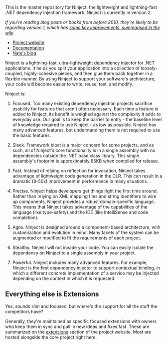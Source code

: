 This is the master repository for Ninject, the lightweight and lightning-fast .NET dependency injection framework. Ninject is currently in version 2.

_If you're reading blog posts or books from before 2010, they're likely to be regarding version 1, which has [some key improvements, summarised in the wiki](https://github.com/ninject/ninject/wiki/Changes-in-Ninject-2)_

- [Project website](http://ninject.org/)
- [Documentation](http://ninject.org/learn)
- [Nate's blog](http://kohari.org/)

Ninject is a lightning-fast, ultra-lightweight dependency injector for .NET applications. It helps you split your
application into a collection of loosely-coupled, highly-cohesive pieces, and then glue them back together in a
flexible manner. By using Ninject to support your software's architecture, your code will become easier to write,
reuse, test, and modify.

Ninject is:

1. Focused. Too many existing dependency injection projects sacrifice usability for features that aren't often necessary.
   Each time a feature is added to Ninject, its benefit is weighed against the complexity it adds to everyday use. Our goal
   is to keep the barrier to entry - the baseline level of knowledge required to use Ninject - as low as possible. Ninject
   has many advanced features, but understanding them is not required to use the basic features.
   
2. Sleek. Framework bloat is a major concern for some projects, and as such, all of Ninject's core functionality is in a
   single assembly with no dependencies outside the .NET base class library. This single assembly's footprint is approximately
   85KB when compiled for release.
   
3. Fast. Instead of relying on reflection for invocation, Ninject takes advantage of lightweight code generation in the CLR.
   This can result in a dramatic (8-50x) improvement in performance in many situations.
   
4. Precise. Ninject helps developers get things right the first time around. Rather than relying on XML mapping files and
   string identifiers to wire up components, Ninject provides a robust domain-specific language. This means that Ninject
   takes advantage of the capabilities of the language (like type-safety) and the IDE (like IntelliSense and code completion).
   
5. Agile. Ninject is designed around a component-based architecture, with customization and evolution in mind. Many facets
   of the system can be augmented or modified to fit the requirements of each project.
   
6. Stealthy. Ninject will not invade your code. You can easily isolate the dependency on Ninject to a single assembly in
   your project.
   
7. Powerful. Ninject includes many advanced features. For example, Ninject is the first dependency injector to support
   contextual binding, in which a different concrete implementation of a service may be injected depending on the context in
   which it is requested.

Everything else is Extensions
----------------
Yes, sounds slim and focused, but where's the support for all the stuff the competitors have? 

Generally, they're maintained as specific focused extensions with owners who keep them in sync and pull in new ideas and fixes fast. These are summarized on the [extensions](http://ninject.org/extensions) section of the project website. Most are hosted alongside the core project right here.